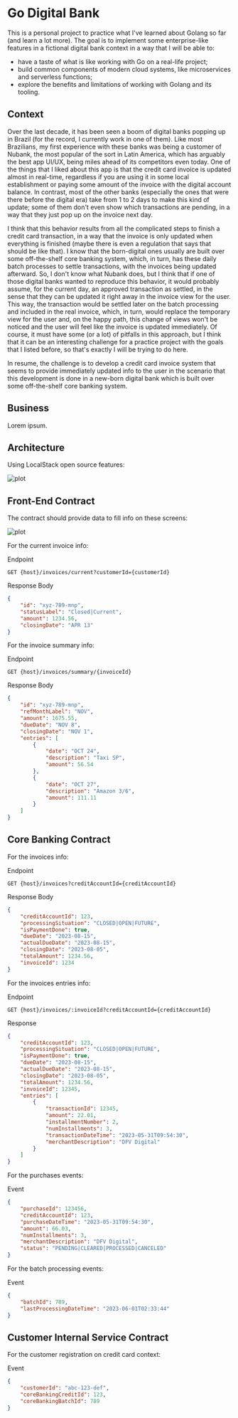 # Go Digital Bank

This is a personal project to practice what I've learned about Golang so far (and learn a lot more). The goal is to implement some enterprise-like features in a fictional digital bank context in a way that I will be able to:
- have a taste of what is like working with Go on a real-life project;
- build common components of modern cloud systems, like microservices and serverless functions;
- explore the benefits and limitations of working with Golang and its tooling.

## Context

Over the last decade, it has been seen a boom of digital banks popping up in Brazil (for the record, I currently work in one of them). Like most Brazilians, my first experience with these banks was being a customer of Nubank, the most popular of the sort in Latin America, which has arguably the best app UI/UX, being miles ahead of its competitors even today. One of the things that I liked about this app is that the credit card invoice is updated almost in real-time, regardless if you are using it in some local establishment or paying some amount of the invoice with the digital account balance. In contrast, most of the other banks (especially the ones that were there before the digital era) take from 1 to 2 days to make this kind of update; some of them don't even show which transactions are pending, in a way that they just pop up on the invoice next day. 

I think that this behavior results from all the complicated steps to finish a credit card transaction, in a way that the invoice is only updated when everything is finished (maybe there is even a regulation that says that should be like that). I know that the born-digital ones usually are built over some off-the-shelf core banking system, which, in turn, has these daily batch processes to settle transactions, with the invoices being updated afterward. So, I don't know what Nubank does, but I think that if one of those digital banks wanted to reproduce this behavior, it would probably assume, for the current day, an approved transaction as settled, in the sense that they can be updated it right away in the invoice view for the user. This way, the transaction would be settled later on the batch processing and included in the real invoice, which, in turn, would replace the temporary view for the user and, on the happy path, this change of views won't be noticed and the user will feel like the invoice is updated immediately. Of course, it must have some (or a lot) of pitfalls in this approach, but I think that it can be an interesting challenge for a practice project with the goals that I listed before, so that's exactly I will be trying to do here.

In resume, the challenge is to develop a credit card invoice system that seems to provide immediately updated info to the user in the scenario that this development is done in a new-born digital bank which is built over some off-the-shelf core banking system.

## Business

Lorem ipsum.

## Architecture

Using LocalStack open source features:

![plot](./resources/images/arch-diag.png)

## Front-End Contract

The contract should provide data to fill info on these screens:

![plot](./resources/images/screens.png)

For the current invoice info:

Endpoint
```
GET {host}/invoices/current?customerId={customerId}
```

Response Body
```json
{
    "id": "xyz-789-mnp",
    "statusLabel": "Closed|Current",
    "amount": 1234.56,
    "closingDate": "APR 13"
}
```

For the invoice summary info:

Endpoint
```
GET {host}/invoices/summary/{invoiceId}
```

Response Body
```json
{
    "id": "xyz-789-mnp",
    "refMonthLabel": "NOV",
    "amount": 1675.55,
    "dueDate": "NOV 8",
    "closingDate": "NOV 1",
    "entries": [
        {
            "date": "OCT 24",
            "description": "Taxi SP",
            "amount": 56.54
        },
        {
            "date": "OCT 27",
            "description": "Amazon 3/6",
            "amount": 111.11
        }
    ]
}
```


## Core Banking Contract

For the invoices info:

Endpoint
```
GET {host}/invoices?creditAccountId={creditAccountId}
```

Response Body
```json
{
    "creditAccountId": 123,
    "processingSituation": "CLOSED|OPEN|FUTURE",
    "isPaymentDone": true,
    "dueDate": "2023-08-15",
    "actualDueDate": "2023-08-15",
    "closingDate": "2023-08-05",
    "totalAmount": 1234.56,
    "invoiceId": 1234
}
```

For the invoices entries info:

Endpoint
```
GET {host}/invoices/:invoiceId?creditAccountId={creditAccountId}
```

Response
```json
{
    "creditAccountId": 123,
    "processingSituation": "CLOSED|OPEN|FUTURE",
    "isPaymentDone": true,
    "dueDate": "2023-08-15",
    "actualDueDate": "2023-08-15",
    "closingDate": "2023-08-05",
    "totalAmount": 1234.56,
    "invoiceId": 12345,
    "entries": [
        {
            "transactionId": 12345,
            "amount": 22.01,
            "installmentNumber": 2,
            "numInstallments": 3,
            "transactionDateTime": "2023-05-31T09:54:30",
            "merchantDescription": "DFV Digital"
        }
    ]
}
```

For the purchases events:

Event
```json
{
    "purchaseId": 123456,
    "creditAccountId": 123,
    "purchaseDateTime": "2023-05-31T09:54:30",
    "amount": 66.03,
    "numInstallments": 3,
    "merchantDescription": "DFV Digital",
    "status": "PENDING|CLEARED|PROCESSED|CANCELED"
}
```

For the batch processing events:

Event
```json
{
    "batchId": 789,
    "lastProcessingDateTime": "2023-06-01T02:33:44"
}
```


## Customer Internal Service Contract

For the customer registration on credit card context:

Event
```json
{
    "customerId": "abc-123-def",
    "coreBankingCreditId": 123,
    "coreBankingBatchId": 789
}
```